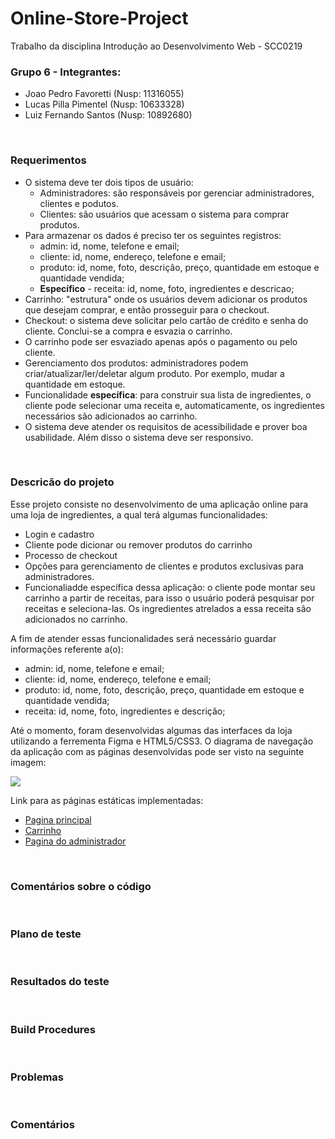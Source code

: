 # Online-Store-Project

Trabalho da disciplina Introdução ao Desenvolvimento Web - SCC0219

### Grupo 6 - Integrantes:

- Joao Pedro Favoretti (Nusp: 11316055)
- Lucas Pilla Pimentel (Nusp: 10633328)
- Luiz Fernando Santos (Nusp: 10892680)

<br>

### Requerimentos

- O sistema deve ter dois tipos de usuário:
    - Administradores: são responsáveis por gerenciar administradores, clientes e podutos.
    - Clientes: são usuários que acessam o sistema para comprar produtos.
- Para armazenar os dados é preciso ter os seguintes registros:
    - admin: id, nome, telefone e email;
    - cliente: id, nome, endereço, telefone e email;
    - produto: id, nome, foto, descrição, preço, quantidade em estoque e quantidade vendida;
    - **Específico** - receita: id, nome, foto, ingredientes e descricao;
- Carrinho: "estrutura" onde os usuários devem adicionar os produtos que desejam comprar, e então prosseguir para o checkout.
-  Checkout: o sistema deve solicitar pelo cartão de crédito e senha do cliente. Conclui-se a compra e esvazia o carrinho.
- O carrinho pode ser esvaziado apenas após o pagamento ou pelo cliente.
- Gerenciamento dos produtos: administradores podem criar/atualizar/ler/deletar algum produto. Por exemplo, mudar a quantidade em estoque.
- Funcionalidade **específica**: para construir sua lista de ingredientes, o cliente pode selecionar uma receita e, automaticamente, os ingredientes necessários são adicionados ao carrinho. 
- O sistema deve atender os requisitos de acessibilidade e prover boa usabilidade. Além disso o sistema deve ser responsivo.

<br>

### Descricão do projeto

Esse projeto consiste no desenvolvimento de uma aplicação online para uma loja de ingredientes, a qual terá algumas funcionalidades:

- Login e cadastro
- Cliente pode dicionar ou remover produtos do carrinho
- Processo de checkout
- Opções para gerenciamento de clientes e produtos exclusivas para administradores.
- Funcionaliadde específica dessa aplicação: o cliente pode montar seu carrinho a partir de receitas, para isso o usuário poderá pesquisar por receitas e seleciona-las. Os ingredientes atrelados a essa receita são adicionados no carrinho.

A fim de atender essas funcionalidades será necessário guardar informações referente a(o):
- admin: id, nome, telefone e email;
- cliente: id, nome, endereço, telefone e email;
- produto: id, nome, foto, descrição, preço, quantidade em estoque e quantidade vendida;
- receita: id, nome, foto, ingredientes e descrição;


Até o momento, foram desenvolvidas algumas das interfaces da loja utilizando a ferrementa Figma e HTML5/CSS3. O diagrama de navegação da aplicação com as páginas desenvolvidas pode ser visto na seguinte imagem:


<img src="https://docs.google.com/drawings/d/e/2PACX-1vQwnxKMqVyg2b3LG4fyccQgSx_RdGMqBWtCVipjJF4xozRtMyHfKtNJks_RUJ9YgIAi7qbzlN-ZyiPr/pub?w=1829&amp;h=940">


Link para as páginas estáticas implementadas:
- [Pagina principal](Mockup/index.html)
- [Carrinho](Mockup/cart.html)
- [Pagina do administrador](Mockup/admin-page.html)




<br>

### Comentários sobre o código



<br>

### Plano de teste



<br>

### Resultados do teste



<br>

### Build Procedures



<br>

### Problemas



<br>

### Comentários
